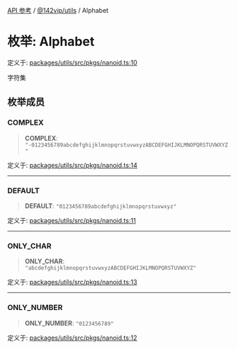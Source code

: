 [API 参考](../../../index.md) / [@142vip/utils](../index.md) / Alphabet

# 枚举: Alphabet

定义于: [packages/utils/src/pkgs/nanoid.ts:10](https://github.com/142vip/core-x/blob/b6807ccf6c96718daee70c368eee9968a0b34d48/packages/utils/src/pkgs/nanoid.ts#L10)

字符集

## 枚举成员

### COMPLEX

> **COMPLEX**: `"-0123456789abcdefghijklmnopqrstuvwxyzABCDEFGHIJKLMNOPQRSTUVWXYZ"`

定义于: [packages/utils/src/pkgs/nanoid.ts:14](https://github.com/142vip/core-x/blob/b6807ccf6c96718daee70c368eee9968a0b34d48/packages/utils/src/pkgs/nanoid.ts#L14)

***

### DEFAULT

> **DEFAULT**: `"0123456789abcdefghijklmnopqrstuvwxyz"`

定义于: [packages/utils/src/pkgs/nanoid.ts:11](https://github.com/142vip/core-x/blob/b6807ccf6c96718daee70c368eee9968a0b34d48/packages/utils/src/pkgs/nanoid.ts#L11)

***

### ONLY\_CHAR

> **ONLY\_CHAR**: `"abcdefghijklmnopqrstuvwxyzABCDEFGHIJKLMNOPQRSTUVWXYZ"`

定义于: [packages/utils/src/pkgs/nanoid.ts:13](https://github.com/142vip/core-x/blob/b6807ccf6c96718daee70c368eee9968a0b34d48/packages/utils/src/pkgs/nanoid.ts#L13)

***

### ONLY\_NUMBER

> **ONLY\_NUMBER**: `"0123456789"`

定义于: [packages/utils/src/pkgs/nanoid.ts:12](https://github.com/142vip/core-x/blob/b6807ccf6c96718daee70c368eee9968a0b34d48/packages/utils/src/pkgs/nanoid.ts#L12)
